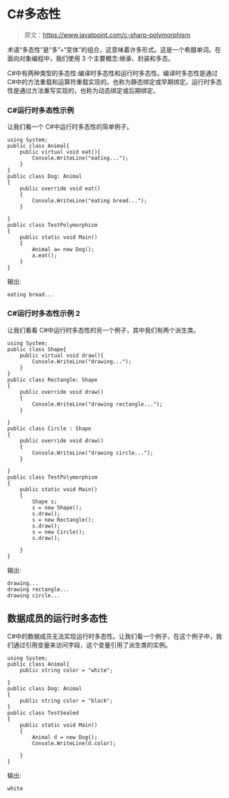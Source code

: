 # C#多态性

> 原文：<https://www.javatpoint.com/c-sharp-polymorphism>

术语“多态性”是“多”+“变体”的组合，这意味着许多形式。这是一个希腊单词。在面向对象编程中，我们使用 3 个主要概念:继承、封装和多态。

C#中有两种类型的多态性:编译时多态性和运行时多态性。编译时多态性是通过 C#中的方法重载和运算符重载实现的。也称为静态绑定或早期绑定。运行时多态性是通过方法重写实现的，也称为动态绑定或后期绑定。

### C#运行时多态性示例

让我们看一个 C#中运行时多态性的简单例子。

```
using System;
public class Animal{
    public virtual void eat(){
        Console.WriteLine("eating...");
    }
}
public class Dog: Animal
{
    public override void eat()
    {
        Console.WriteLine("eating bread...");
    }

}
public class TestPolymorphism
{
    public static void Main()
    {
        Animal a= new Dog();
        a.eat();
    }
}

```

输出:

```
eating bread...

```

### C#运行时多态性示例 2

让我们看看 C#中运行时多态性的另一个例子，其中我们有两个派生类。

```
using System;
public class Shape{
    public virtual void draw(){
        Console.WriteLine("drawing...");
    }
}
public class Rectangle: Shape
{
    public override void draw()
    {
        Console.WriteLine("drawing rectangle...");
    }

}
public class Circle : Shape
{
    public override void draw()
    {
        Console.WriteLine("drawing circle...");
    }

}
public class TestPolymorphism
{
    public static void Main()
    {
        Shape s;
        s = new Shape();
        s.draw();
        s = new Rectangle();
        s.draw();
        s = new Circle();
        s.draw();

    }
}

```

输出:

```
drawing...
drawing rectangle...
drawing circle...

```

## 数据成员的运行时多态性

C#中的数据成员无法实现运行时多态性。让我们看一个例子，在这个例子中，我们通过引用变量来访问字段，这个变量引用了派生类的实例。

```
using System;
public class Animal{
    public string color = "white";

}
public class Dog: Animal
{
    public string color = "black";
}
public class TestSealed
{
    public static void Main()
    {
        Animal d = new Dog();
        Console.WriteLine(d.color);

    }
}

```

输出:

```
white

```